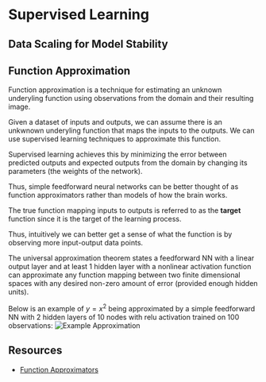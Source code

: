 # Supervised Learning

## Data Scaling for Model Stability

## Function Approximation
Function approximation is a technique for estimating an unknown underyling function using observations from the domain and their resulting image.


Given a dataset of inputs and outputs, we can assume there is an unkwnown underyling function that maps the inputs to the outputs. We can use supervised learning techniques to approximate this function.

Supervised learning achieves this by minimizing the error between predicted outputs and expected outputs from the domain by changing its parameters (the weights of the network).

Thus, simple feedforward neural networks can be better thought of as function approximators rather than models of how the brain works.

The true function mapping inputs to outputs is referred to as the **target** function since it is the target of the learning process.

Thus, intuitively we can better get a sense of what the function is by observing more input-output data points.

The universal approximation theorem states a feedforward NN with a linear output layer and at least 1 hidden layer with a nonlinear activation function can approximate any function mapping between two finite dimensional spaces with any desired non-zero amount of error (provided enough hidden units).

Below is an example of $y=x^2$ being approximated by a simple feedforward NN with 2 hidden layers of 10 nodes with relu activation trained on 100 observations:
![Example Approximation](https://machinelearningmastery.com/wp-content/uploads/2019/12/Scatter-Plot-of-Input-vs-Actual-and-Predicted-Values-for-the-Neural-Net-Approximation.png)


## Resources
- [Function Approximators](https://machinelearningmastery.com/neural-networks-are-function-approximators/)